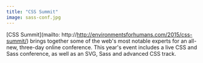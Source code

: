 ```yaml
---
title: "CSS Summit"
image: sass-conf.jpg
---
```


[CSS Summit](mailto: http://http://environmentsforhumans.com/2015/css-summit/) brings together some of the web's most notable experts for an all-new, three-day online conference. This year's event includes a live CSS and Sass conference, as well as an SVG, Sass and advanced CSS track.